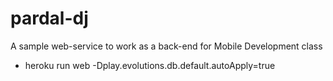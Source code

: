 # pardal-dj
A sample web-service to work as a back-end for Mobile Development class


* heroku run web -Dplay.evolutions.db.default.autoApply=true